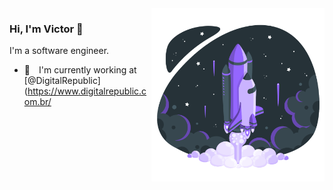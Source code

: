 <a href="https://storyset.com/rocket" title="Illustration by Freepik Storyset">
  <img align="right" src="https://raw.githubusercontent.com/daltonmenezes/daltonmenezes/master/assets/To%20the%20stars-amico.svg" alt="a rocket on launch" width=55% height=55% />
</a>

### Hi, I'm Victor 👋

I'm a software engineer.

- 🚀 I'm currently working at [@DigitalRepublic](https://www.digitalrepublic.com.br/

<br/>
